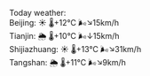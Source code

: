 Today weather:  
Beijing: ☀️   🌡️+12°C 🌬️↘15km/h  
Tianjin: 🌦   🌡️+10°C 🌬️↓15km/h  
Shijiazhuang: ☀️   🌡️+13°C 🌬️↘31km/h  
Tangshan: 🌦   🌡️+11°C 🌬️↘9km/h  
